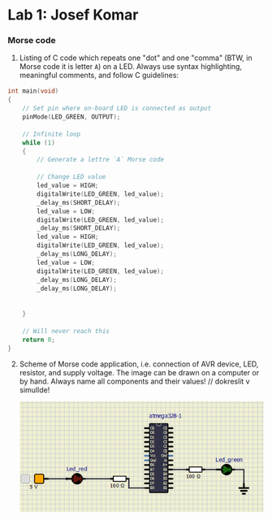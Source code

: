 # Lab 1: Josef Komar

### Morse code

1. Listing of C code which repeats one "dot" and one "comma" (BTW, in Morse code it is letter `A`) on a LED. Always use syntax highlighting, meaningful comments, and follow C guidelines:

```c
int main(void)
{
    // Set pin where on-board LED is connected as output
    pinMode(LED_GREEN, OUTPUT);

    // Infinite loop
    while (1)
    {
        // Generate a lettre `A` Morse code

        // Change LED value
        led_value = HIGH;
        digitalWrite(LED_GREEN, led_value);
        _delay_ms(SHORT_DELAY);
        led_value = LOW;
        digitalWrite(LED_GREEN, led_value);
        _delay_ms(SHORT_DELAY);
        led_value = HIGH;
        digitalWrite(LED_GREEN, led_value);
        _delay_ms(LONG_DELAY);
        led_value = LOW;
        digitalWrite(LED_GREEN, led_value);
        _delay_ms(LONG_DELAY);
        _delay_ms(LONG_DELAY);
        

    }

    // Will never reach this
    return 0;
}
```

2. Scheme of Morse code application, i.e. connection of AVR device, LED, resistor, and supply voltage. The image can be drawn on a computer or by hand. Always name all components and their values!
// dokreslit v simullde!

   ![Atmega schema](images/atmega_lab01.png)